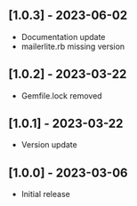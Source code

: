 ## [1.0.3] - 2023-06-02
- Documentation update
- mailerlite.rb missing version

## [1.0.2] - 2023-03-22
- Gemfile.lock removed

## [1.0.1] - 2023-03-22
- Version update

## [1.0.0] - 2023-03-06
- Initial release